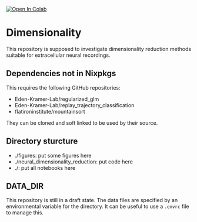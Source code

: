 [![Open In Colab](https://colab.research.google.com/assets/colab-badge.svg)](https://colab.research.google.com/github/trevortknguyen/dimensionality)

# Dimensionality

This repository is supposed to investigate dimensionality reduction methods
suitable for extracellular neural recordings.

## Dependencies not in Nixpkgs

This requires the following GitHub repositories:
- Eden-Kramer-Lab/regularized_glm
- Eden-Kramer-Lab/replay_trajectory_classification
- flatironinstitute/mountainsort

They can be cloned and soft linked to be used by their source.

## Directory sturcture
- ./figures: put some figures here
- ./neural_dimensionality_reduction: put code here
- ./: put all notebooks here

## DATA_DIR

This repository is still in a draft state. The data files are specified by an
environmental variable for the directory. It can be useful to use a `.envrc`
file to manage this.
